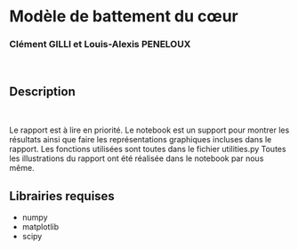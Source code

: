# Modèle de battement du cœur

### Clément GILLI et Louis-Alexis PENELOUX

<br>

## **Description**

<br>

Le rapport est à lire en priorité. Le notebook est un support pour montrer les résultats ainsi que faire les représentations graphiques incluses dans le rapport. Les fonctions utilisées sont toutes dans le fichier utilities.py
Toutes les illustrations du rapport ont été réalisée dans le notebook par nous même.
<br>


## **Librairies requises**
- numpy
- matplotlib
- scipy 